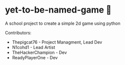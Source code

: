 # yet-to-be-named-game 🚀

A school project to create a simple 2d game using python

Contributors:
- Thepigcat76 - Project Managment, Lead Dev
- N1cohd1 - Lead Artist
- TheHackerChampion - Dev
- ReadyPlayerOne - Dev
